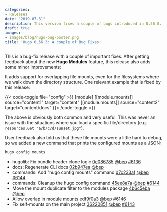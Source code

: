 ```yaml
---
categories:
- Releases
date: "2019-07-31"
description: This version fixes a couple of bugs introduced in 0.56.0.
draft: true
images:
- images/blog/hugo-bug-poster.png
title: 'Hugo 0.56.3: A couple of Bug Fixes'
---
```


This is a bug-fix release with a couple of important fixes. After getting feedback about the new **Hugo Modules** feature, this release also adds some minor improvements:

It adds support for overlapping file mounts, even for the filesystems where we walk down the directory structure. One relevant example that is fixed by this release:

{{< code-toggle file="config" >}}
[module]
[[module.mounts]]
source="content1"
target="content"
[[module.mounts]]
source="content2"
target="content/docs"
{{< /code-toggle >}}

The above is obviously both common and very useful. This was never an issue with the situations where you load a specific file/directory (e.g. `resources.Get "a/b/c/d/sunset.jpg"`).

User feedback also told us that these file mounts were a little hard to debug, so we added a new command that prints the configured mounts as a JSON:

```bash
hugo config mounts
```

* hugolib: Fix bundle header clone logic [0e086785](https://github.com/gohugoio/hugo/commit/0e086785fa4be8086256e9d7de6cda78e18d00ee) [@bep](https://github.com/bep) [#6136](https://github.com/gohugoio/hugo/issues/6136)
* docs: Regenerate CLI docs [02b947ea](https://github.com/gohugoio/hugo/commit/02b947eaa3cc68404180d796a2f7119dce074539) [@bep](https://github.com/bep) 
* commands: Add "hugo config mounts" command [d7c233af](https://github.com/gohugoio/hugo/commit/d7c233afee6a16b1947f60b7e5450e40612997bb) [@bep](https://github.com/bep) [#6144](https://github.com/gohugoio/hugo/issues/6144)
* commands: Cleanup the hugo config command [45ee8a7a](https://github.com/gohugoio/hugo/commit/45ee8a7a52213bf394c7f41a72be78084ddc789a) [@bep](https://github.com/bep) [#6144](https://github.com/gohugoio/hugo/issues/6144)
* Move the mount duplicate filter to the modules package [4b6c5eba](https://github.com/gohugoio/hugo/commit/4b6c5eba306e6e69f3dd07a6c102bfc8040b38c9) [@bep](https://github.com/bep) 
* Allow overlap in module mounts [edf9f0a3](https://github.com/gohugoio/hugo/commit/edf9f0a354e5eaa556f8faed70b5243b7273b35c) [@bep](https://github.com/bep) [#6146](https://github.com/gohugoio/hugo/issues/6146)
* Fix self-mounts on the main project [36220851](https://github.com/gohugoio/hugo/commit/36220851e4ed7fc3fa78aa250d001d5f922210e7) [@bep](https://github.com/bep) [#6143](https://github.com/gohugoio/hugo/issues/6143)







